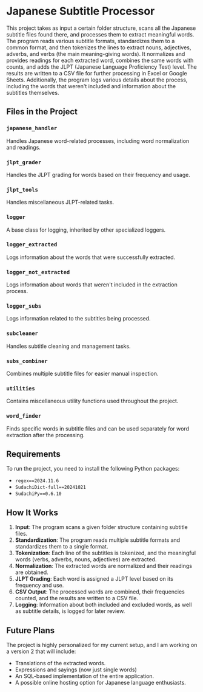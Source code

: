 # Japanese Subtitle Processor

This project takes as input a certain folder structure, scans all the Japanese subtitle files found there, and processes them to extract meaningful words. The program reads various subtitle formats, standardizes them to a common format, and then tokenizes the lines to extract nouns, adjectives, adverbs, and verbs (the main meaning-giving words). It normalizes and provides readings for each extracted word, combines the same words with counts, and adds the JLPT (Japanese Language Proficiency Test) level. The results are written to a CSV file for further processing in Excel or Google Sheets. Additionally, the program logs various details about the process, including the words that weren't included and information about the subtitles themselves.

## Files in the Project

### `japanese_handler`
Handles Japanese word-related processes, including word normalization and readings.

### `jlpt_grader`
Handles the JLPT grading for words based on their frequency and usage.

### `jlpt_tools`
Handles miscellaneous JLPT-related tasks.

### `logger`
A base class for logging, inherited by other specialized loggers.

### `logger_extracted`
Logs information about the words that were successfully extracted.

### `logger_not_extracted`
Logs information about words that weren't included in the extraction process.

### `logger_subs`
Logs information related to the subtitles being processed.

### `subcleaner`
Handles subtitle cleaning and management tasks.

### `subs_combiner`
Combines multiple subtitle files for easier manual inspection.

### `utilities`
Contains miscellaneous utility functions used throughout the project.

### `word_finder`
Finds specific words in subtitle files and can be used separately for word extraction after the processing.

## Requirements

To run the project, you need to install the following Python packages:

- `regex==2024.11.6`
- `SudachiDict-full==20241021`
- `SudachiPy==0.6.10`

## How It Works

1. **Input**: The program scans a given folder structure containing subtitle files.
2. **Standardization**: The program reads multiple subtitle formats and standardizes them to a single format.
3. **Tokenization**: Each line of the subtitles is tokenized, and the meaningful words (verbs, adverbs, nouns, adjectives) are extracted.
4. **Normalization**: The extracted words are normalized and their readings are obtained.
5. **JLPT Grading**: Each word is assigned a JLPT level based on its frequency and use.
6. **CSV Output**: The processed words are combined, their frequencies counted, and the results are written to a CSV file.
7. **Logging**: Information about both included and excluded words, as well as subtitle details, is logged for later review.

## Future Plans

The project is highly personalized for my current setup, and I am working on a version 2 that will include:
- Translations of the extracted words.
- Expressions and sayings (now just single words)
- An SQL-based implementation of the entire application.
- A possible online hosting option for Japanese language enthusiasts.

